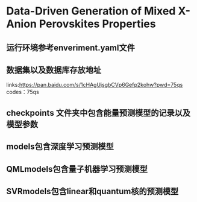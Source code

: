 # Data-Driven Generation of Mixed X-Anion Perovskites Properties 
## 运行环境参考enveriment.yaml文件

## 数据集以及数据库存放地址 
links:https://pan.baidu.com/s/1cHAgUjsgbCVp6Gefp2kohw?pwd=75qs 
codes：75qs
## checkpoints 文件夹中包含能量预测模型的记录以及模型参数
## models包含深度学习预测模型
## QMLmodels包含量子机器学习预测模型
## SVRmodels包含linear和quantum核的预测模型

